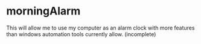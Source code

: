 # morningAlarm
This will allow me to use my computer as an alarm clock with more features than windows automation tools currently allow.  (incomplete)

